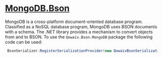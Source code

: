 # [MongoDB.Bson](https://mongodb.github.io/mongo-csharp-driver/)
MongoDB is a cross-platform document-oriented database program. Classified as a
NoSQL database program, MongoDB uses BSON documents with a schema. The .NET
library provides a mechanism to convert objects from and to BSON. To use
the `Qowaiv.Bson.MongoDB` package the following code can be used:

``` C#
 BsonSerializer.RegisterSerializationProvider(new QowaivBsonSerializationProvider());
```
